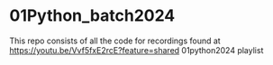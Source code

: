 # 01Python_batch2024
This repo consists of all the code for recordings found at https://youtu.be/Vvf5fxE2rcE?feature=shared 01python2024 playlist
